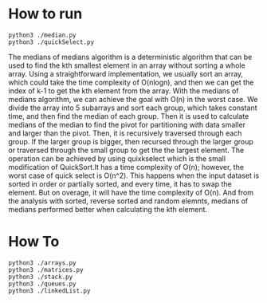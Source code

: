 # How to run

```
python3 ./median.py
python3 ./quickSelect.py
```

The medians of medians algorithm is a deterministic algorithm that can be used to find the kth smallest element in an array without sorting a whole array. Using a straightforward implementation, we usually sort an array, which could take the time complexity of O(nlogn), and then we can get the index of k-1 to get the kth element from the array. With the medians of medians algorithm, we can achieve the goal with O(n) in the worst case. We divide the array into 5 subarrays and sort each group, which takes constant time, and then find the median of each group. Then it is used to calculate medians of the median to find the pivot for partitioning with data smaller and larger than the pivot. Then, it is recursively traversed through each group. If the larger group is bigger, then recursed through the larger group or traversed through the small group to get the the largest element. The operation can be achieved by using quixkselect which is the small modification of QuickSort.It has a time complexity of O(n); however, the worst case of quick select is O(n^2). This happens when the input dataset is sorted in order or partially sorted, and every time, it has to swap the element. But on overage, it will have the time complexity of O(n). And from the analysis with sorted, reverse sorted and random elemnts, medians of medians performed better when calculating the kth element.


# How To

```
python3 ./arrays.py
python3 ./matrices.py
python3 ./stack.py
python3 ./queues.py
python3 ./linkedList.py
```




